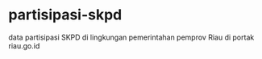 # partisipasi-skpd
data partisipasi SKPD di lingkungan pemerintahan pemprov Riau di portak riau.go.id
